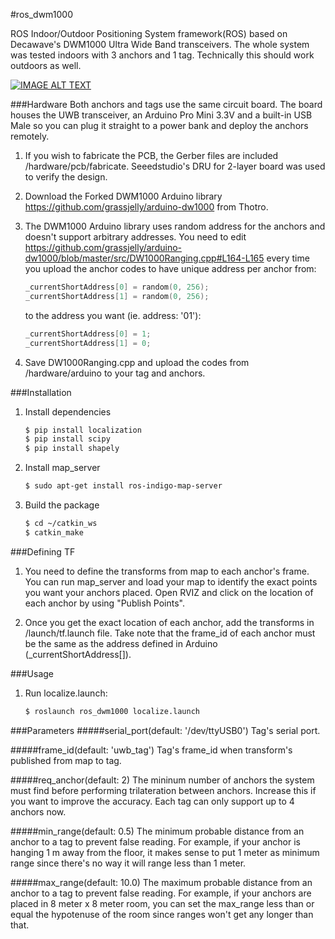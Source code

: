 #ros_dwm1000

ROS Indoor/Outdoor Positioning System framework(ROS) based on Decawave's DWM1000 Ultra Wide Band transceivers.
The whole system was tested indoors with 3 anchors and 1 tag. Technically this should work outdoors as well.

[![IMAGE ALT TEXT](http://img.youtube.com/vi/BuBnmrkJ9BY/maxresdefault.jpg)](https://www.youtube.com/embed/BuBnmrkJ9BY "ROS Indoor Localization using Decawave's UWB Transceivers ")

###Hardware
Both anchors and tags use the same circuit board. The board houses the UWB transceiver, an Arduino Pro Mini 3.3V and a built-in USB
Male so you can plug it straight to a power bank and deploy the anchors remotely.

1. If you wish to fabricate the PCB, the Gerber files are included /hardware/pcb/fabricate.
Seeedstudio's DRU for 2-layer board was used to verify the design.

2. Download the Forked DWM1000 Arduino library https://github.com/grassjelly/arduino-dw1000 from Thotro.

3. The DWM1000 Arduino library  uses random address for the anchors and doesn't support arbitrary addresses.
You need to edit https://github.com/grassjelly/arduino-dw1000/blob/master/src/DW1000Ranging.cpp#L164-L165 every time you upload the
anchor codes to have unique address per anchor from:

    ```c++
    _currentShortAddress[0] = random(0, 256);
    _currentShortAddress[1] = random(0, 256);
    ```
    to the address you want (ie. address: '01'):

    ```c++
    _currentShortAddress[0] = 1;
    _currentShortAddress[1] = 0;
    ```

4. Save DW1000Ranging.cpp and upload the codes from /hardware/arduino to your tag and anchors.

###Installation
1. Install dependencies

    ```sh
    $ pip install localization
    $ pip install scipy
    $ pip install shapely
    ```

2. Install map_server

    ```sh
    $ sudo apt-get install ros-indigo-map-server
    ```

3. Build the package

    ```sh
    $ cd ~/catkin_ws
    $ catkin_make
    ```

###Defining TF
1. You need to define the transforms from map to each anchor's frame. You can run map_server and load your map to identify
the exact points you want your anchors placed. Open RVIZ and click on the location of each anchor by using "Publish Points".

2. Once you get the exact location of each anchor, add the transforms in /launch/tf.launch file. Take note that the frame_id of
each anchor must be the same as the address defined in Arduino (_currentShortAddress[]).

###Usage
1. Run localize.launch:			

    ```sh
    $ roslaunch ros_dwm1000 localize.launch
    ```

###Parameters
#####serial_port(default: '/dev/ttyUSB0')
Tag's serial port.

#####frame_id(default: 'uwb_tag')
Tag's frame_id when transform's published from map to tag.

#####req_anchor(default: 2)
The mininum number of anchors the system must find before performing trilateration between anchors. Increase this if you want to improve the accuracy. Each tag can only support up to 4 anchors now.

#####min_range(default: 0.5)
The minimum probable distance from an anchor to a tag to prevent false reading. For example, if your anchor is hanging 1 m away from
the floor, it makes sense to put 1 meter as minimum range since there's no way it will range less than 1 meter.

#####max_range(default: 10.0)
The maximum probable distance from an anchor to a tag to prevent false reading. For example, if your anchors are placed in 8 meter x 8 meter room,
you can set the max_range less than or equal the hypotenuse of the room since ranges won't get any longer than that.
